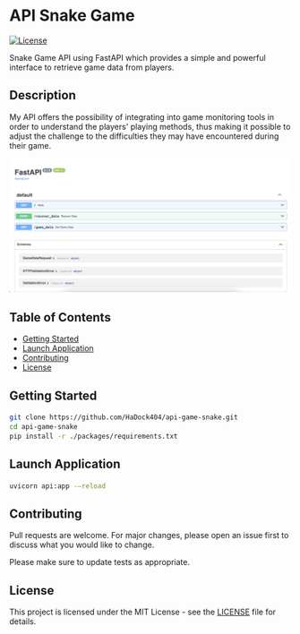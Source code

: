 # API Snake Game

[![License](https://img.shields.io/badge/license-MIT-blue.svg)](LICENSE)

Snake Game API using FastAPI which provides a simple and powerful interface to retrieve game data from players.  

## Description  


My API offers the possibility of integrating into game monitoring tools in order to understand the players' playing methods, thus making it possible to adjust the challenge to the difficulties they may have encountered during their game.  

![Example](./documentation/example.png)

## Table of Contents

- [Getting Started](#Getting-Started)
- [Launch Application](#Launch-Application)
- [Contributing](#Contributing)
- [License](#License)  

## Getting Started  

```bash
git clone https://github.com/HaDock404/api-game-snake.git
cd api-game-snake
pip install -r ./packages/requirements.txt
```  

## Launch Application   

```bash
uvicorn api:app -—reload
```  

## Contributing

Pull requests are welcome. For major changes, please open an issue first
to discuss what you would like to change.

Please make sure to update tests as appropriate.

## License  

This project is licensed under the MIT License - see the [LICENSE](./LICENSE) file for details.